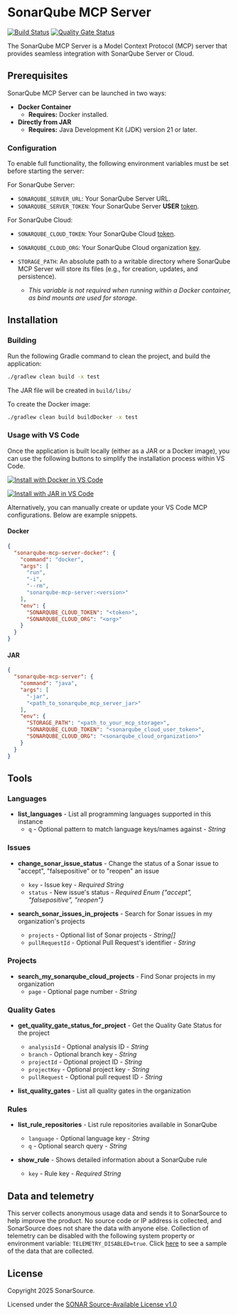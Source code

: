 # SonarQube MCP Server


[![Build Status](https://api.cirrus-ci.com/github/SonarSource/sonarqube-mcp-server.svg?branch=master)](https://cirrus-ci.com/github/SonarSource/sonarqube-mcp-server)
[![Quality Gate Status](https://sonarcloud.io/api/project_badges/measure?project=SonarSource_sonar-mcp-server&metric=alert_status&token=364a508a1e77096460f8571d8e66b41c99c95bea)](https://sonarcloud.io/summary/new_code?id=SonarSource_sonarqube-mcp-server)

The SonarQube MCP Server is a Model Context Protocol (MCP) server that provides seamless integration with SonarQube Server or Cloud.

## Prerequisites

SonarQube MCP Server can be launched in two ways:

* **Docker Container**
  * **Requires:** Docker installed.
* **Directly from JAR**
  * **Requires:** Java Development Kit (JDK) version 21 or later.

### Configuration

To enable full functionality, the following environment variables must be set before starting the server:

For SonarQube Server:
* `SONARQUBE_SERVER_URL`: Your SonarQube Server URL.
* `SONARQUBE_SERVER_TOKEN`: Your SonarQube Server **USER** [token](https://sonarcloud.io/account/security).

For SonarQube Cloud:
* `SONARQUBE_CLOUD_TOKEN`: Your SonarQube Cloud [token](https://sonarcloud.io/account/security).
* `SONARQUBE_CLOUD_ORG`: Your SonarQube Cloud organization [key](https://sonarcloud.io/account/organizations).


* `STORAGE_PATH`: An absolute path to a writable directory where SonarQube MCP Server will store its files (e.g., for creation, updates, and persistence).
  * *This variable is not required when running within a Docker container, as bind mounts are used for storage.*

## Installation

### Building

Run the following Gradle command to clean the project, and build the application:

```bash
./gradlew clean build -x test
```

The JAR file will be created in `build/libs/`

To create the Docker image:

```bash
./gradlew clean build buildDocker -x test
```

### Usage with VS Code

Once the application is built locally (either as a JAR or a Docker image), you can use the following buttons to simplify the installation process within VS Code.

[![Install with Docker in VS Code](https://img.shields.io/badge/VS_Code-Install_Docker_SonarQube_MCP_Server-0098FF?style=flat-square&logo=visualstudiocode&logoColor=white)](https://insiders.vscode.dev/redirect/mcp/install?name=sonarqube-mcp-server&inputs=%5B%7B%22id%22%3A%22sonarqube_cloud_token%22%2C%22type%22%3A%22promptString%22%2C%22description%22%3A%22SonarQube%20Cloud%20USER%20Token%22%2C%22password%22%3Atrue%7D%2C%7B%22id%22%3A%22sonarqube_cloud_organization%22%2C%22type%22%3A%22promptString%22%2C%22description%22%3A%22SonarQube%20Cloud%20Organization%20Name%22%2C%22password%22%3Afalse%7D%5D&config=%7B%22command%22%3A%22docker%22%2C%22args%22%3A%5B%22run%22%2C%22-i%22%2C%22--rm%22%2C%22sonarqube-mcp-server%3A0.0.1-SNAPSHOT%22%5D%2C%22env%22%3A%7B%22SONARQUBE_CLOUD_TOKEN%22%3A%22%24%7Binput%3Asonarqube_cloud_token%7D%22%2C%22SONARQUBE_CLOUD_ORG%22%3A%22%24%7Binput%3Asonarqube_cloud_organization%7D%22%7D%7D)

[![Install with JAR in VS Code](https://img.shields.io/badge/VS_Code-Install_JAR_SonarQube_MCP_Server-0098FF?style=flat-square&logo=visualstudiocode&logoColor=white)](https://insiders.vscode.dev/redirect/mcp/install?name=sonarqube-mcp-server&inputs=%5B%7B%22id%22%3A%22storage_path%22%2C%22type%22%3A%22promptString%22%2C%22description%22%3A%22Storage%20Path%22%2C%22password%22%3Afalse%7D%2C%7B%22id%22%3A%22sonarqube_cloud_token%22%2C%22type%22%3A%22promptString%22%2C%22description%22%3A%22SonarQube%20Cloud%20USER%20Token%22%2C%22password%22%3Atrue%7D%2C%7B%22id%22%3A%22sonarqube_cloud_organization%22%2C%22type%22%3A%22promptString%22%2C%22description%22%3A%22SonarQube%20Cloud%20Organization%20Name%22%2C%22password%22%3Afalse%7D%5D&config=%7B%22command%22%3A%22java%22%2C%22args%22%3A%5B%22-jar%22%2C%22%3Cpath_to_sonarqube_mcp_server_jar%3E%22%5D%2C%22env%22%3A%7B%22STORAGE_PATH%22%3A%22%24%7Binput%3Astorage_path%7D%22%2C%22SONARQUBE_CLOUD_TOKEN%22%3A%22%24%7Binput%3Asonarqube_cloud_token%7D%22%2C%22SONARQUBE_CLOUD_ORG%22%3A%22%24%7Binput%3Asonarqube_cloud_organization%7D%22%7D%7D)

Alternatively, you can manually create or update your VS Code MCP configurations. Below are example snippets.

#### Docker

```JSON
{
  "sonarqube-mcp-server-docker": {
    "command": "docker",
    "args": [
      "run",
      "-i",
      "--rm",
      "sonarqube-mcp-server:<version>"
    ],
    "env": {
      "SONARQUBE_CLOUD_TOKEN": "<token>",
      "SONARQUBE_CLOUD_ORG": "<org>"
    }
  }
}
```

#### JAR

```JSON
{
  "sonarqube-mcp-server": {
    "command": "java",
    "args": [
      "-jar",
      "<path_to_sonarqube_mcp_server_jar>"
    ],
    "env": {
      "STORAGE_PATH": "<path_to_your_mcp_storage>",
      "SONARQUBE_CLOUD_TOKEN": "<sonarqube_cloud_user_token>",
      "SONARQUBE_CLOUD_ORG": "<sonarqube_cloud_organization>"
    }
  }
}
```

## Tools

### Languages

- **list_languages** - List all programming languages supported in this instance
  - `q` - Optional pattern to match language keys/names against - _String_

### Issues

- **change_sonar_issue_status** - Change the status of a Sonar issue to "accept", "falsepositive" or to "reopen" an issue
  - `key` - Issue key - _Required String_
  - `status` - New issue's status - _Required Enum {"accept", "falsepositive", "reopen"}_


- **search_sonar_issues_in_projects** - Search for Sonar issues in my organization's projects
  - `projects` - Optional list of Sonar projects - _String[]_
  - `pullRequestId` - Optional Pull Request's identifier - _String_

### Projects

- **search_my_sonarqube_cloud_projects** - Find Sonar projects in my organization
  - `page` - Optional page number - _String_

### Quality Gates

- **get_quality_gate_status_for_project** - Get the Quality Gate Status for the project
  - `analysisId` - Optional analysis ID - _String_
  - `branch` - Optional branch key - _String_
  - `projectId` - Optional project ID - _String_
  - `projectKey` - Optional project key - _String_
  - `pullRequest` - Optional pull request ID - _String_


- **list_quality_gates** - List all quality gates in the organization

### Rules

- **list_rule_repositories** - List rule repositories available in SonarQube
  - `language` - Optional language key - _String_
  - `q` - Optional search query - _String_


- **show_rule** - Shows detailed information about a SonarQube rule
  - `key` - Rule key - _Required String_

## Data and telemetry

This server collects anonymous usage data and sends it to SonarSource to help improve the product. No source code or IP address is collected, and SonarSource does not share the data with anyone else. Collection of telemetry can be disabled with the following system property or environment variable: `TELEMETRY_DISABLED=true`. Click [here](telemetry-sample.md) to see a sample of the data that are collected.

## License

Copyright 2025 SonarSource.

Licensed under the [SONAR Source-Available License v1.0](https://www.sonarsource.com/license/ssal/)
